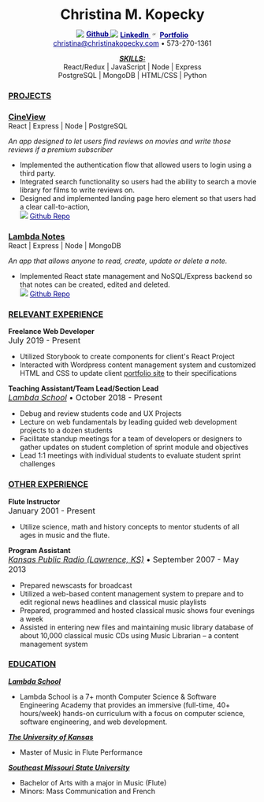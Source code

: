 <h1 style="margin-bottom: 0px;" align="center">Christina M. Kopecky</h1>

<p align="center">
    <img src="https://github.com/favicon.ico" width="15">
    <a style="color: darkblue; font-weight: bold; vertical-align: top;" href="https://github.com/ckopecky">  
    Github
    </a>      
    <img src="https://static.licdn.com/sc/h/al2o9zrvru7aqj8e1x2rzsrca" width="15">
    <a style="color: darkblue; font-weight: bold;" href="https://www.linkedin.com/in/cmvnk/">
    LinkedIn
    </a>
    <img src="https://raw.githubusercontent.com/ckopecky/PortfolioSite/master/src/img/WebsiteAssets/logo_ck.png" width="15"> 
    <a style="color: darkblue; font-weight: bold;" href="https://www.christinakopecky.com/">
    Portfolio
    </a>
    <br>
    <a style="color: darkblue;" href="mailto:christina@christinakopecky.com">christina@christinakopecky.com</a>
    • 573-270-1361
    <br>
</p>
<div align="center">
    <h5 style="margin: 0;">
        <u>SKILLS:</u>
    </h5> 
    React/Redux | JavaScript | Node | Express <br>
    PostgreSQL | MongoDB | HTML/CSS | Python 
</div>

<section>
    <h3><u>PROJECTS</u></h3>
    <h3 style="margin-bottom: 0px;">
    <a href="https://cineview.netlify.com" title="CineView: Real People, Real Reviews" target="_blank" rel="noopener noreferrer">CineView</a>
    </h3>
    <span>React | Express | Node | PostgreSQL</span>
    <p><em>An app designed to let users find reviews on movies and write those reviews if a premium subscriber</em></p>
    <ul>
        <li>Implemented the authentication flow that allowed users to login using a third party.</li>
        <li>Integrated search functionality so users had the ability to search a movie library for films to write reviews on.</li>
        <li>Designed and implemented landing page hero element so that users had a clear call-to-action,</li>
        <li style="list-style-type: none;" align="left">
            <img src="https://github.com/favicon.ico" width="15">
            <a style="color: darkblue;" href="http://github.com/ckopecky/labs10-movie-reviews" title="Github Repo: Cineview" target="_blank" rel="noopener noreferrer">  
                Github Repo
            </a>  
        </li>
    </ul>  

<h3 style="margin-bottom: 0px;">
    <a href="https://notepen.netlify.com" title="Lambda Notes: Project Weeks at Lambda School" target="_blank" rel="noopener noreferrer">Lambda Notes</a>
    </h3>
    <span>React | Express | Node | MongoDB</span>
    <p><em>An app that allows anyone to read, create, update or delete a note.</em></p>
    <ul>
        <li>Implemented React state management and NoSQL/Express backend so that notes can be created,
edited and deleted.</li>
        <li style="list-style-type: none;" align="left">
            <img src="https://github.com/favicon.ico" width="15">
            <a style="color: darkblue;" href="http://github.com/ckopecky/front-end-project-week" title="Github Repo: Cineview" target="_blank" rel="noopener noreferrer">  
                Github Repo
            </a>  
        </li>
    </ul>  

<section>
    <h3><u>RELEVANT EXPERIENCE</u></h3>
    <h4 style="margin: 0">Freelance Web Developer</h4>	 
    <span style="font-size: 1rem;"> July 2019 - Present</span>
    <ul>
        <li>Utilized Storybook to create components for client's React Project</li>
        <li>Interacted with Wordpress content management system and customized HTML and CSS to update client <a href="http://www.townesmiller.com/">portfolio site</a> to their specifications</li>
    </ul>
    <h4 style="margin: 0">Teaching Assistant/Team Lead/Section Lead</h4>	 
    <span style="font-size: 1rem;"><em><a href="http://www.lambdaschool.com" title="Lambda School" target="_blank" rel="noopener noreferrer">Lambda School</a></em> • October 2018 - Present</span>
    <ul>
        <li>Debug and review students code and UX Projects</li>
        <li>Lecture on web fundamentals by leading guided web development projects to a dozen students</li>
        <li>Facilitate standup meetings for a team of developers or designers to gather updates on student completion of sprint module and objectives</li>
        <li>Lead 1:1 meetings with individual students to evaluate student sprint challenges</li>
    </ul>
    <h3><u>OTHER EXPERIENCE</u></h3>
    <h4 style="margin: 0">Flute Instructor</h4>	 
    <span style="font-size: 1rem;">January 2001 - Present</span>
    <ul>
        <li>Utilize science, math and history concepts to mentor students of all ages in music and the flute.</li>
    </ul>
    <h4 style="margin: 0">Program Assistant</h4>
    <span style="font-size: 1rem;"><em><a href="http://kansaspublicradio.org/" title="Kansas Public Radio" target="_blank" rel="noopener noreferrer">Kansas Public Radio (Lawrence, KS)</a></em> • September 2007 - May 2013</span>
    <ul>
        <li>Prepared newscasts for broadcast</li>
        <li>Utilized a web-based content management system to prepare and to edit regional news headlines and classical music playlists</li>
        <li>Prepared, programmed and hosted classical music shows four evenings a week</li>
        <li>Assisted in entering new files and maintaining music library database of about 10,000 classical music CDs using Music Librarian – a content management system</li>
    </ul>
</section>
<section>
    <h3><u>EDUCATION</u></h3>
    <div>
        <a href="http://www.lambdaschool.com" title="Lambda School" target="_blank" rel="noopener noreferrer"><h5 style="margin: 0">Lambda School</h5></a>                                <ul className="responsibilities">	
            <li>Lambda School is a 7+ month Computer Science &  Software Engineering Academy that provides an immersive (full-time, 40+ hours/week) hands-on curriculum with a focus on computer science, software engineering, and web development.
            </li>
        </ul>
    </div>
    <div>
        <a href="http://music.ku.edu" title="The University of Kansas School of Music" target="_blank" rel="noopener noreferrer"><h5 style="margin: 0">The University of Kansas</h5></a>    
        <ul>
            <li>Master of Music in Flute Performance</li>
        </ul>
    </div>
    <div>
        <a href="https://semo.edu/music/" title="Southeast Missouri State University Dept of Music" target="_blank" rel="noopener noreferrer"><h5 style="margin: 0">Southeast Missouri State University</h5></a>                                <ul className="responsibilities">
            <li>Bachelor of Arts with a major in Music (Flute)</li>
            <li>Minors: Mass Communication and French</li>
        </ul>
    </div>
</section>

